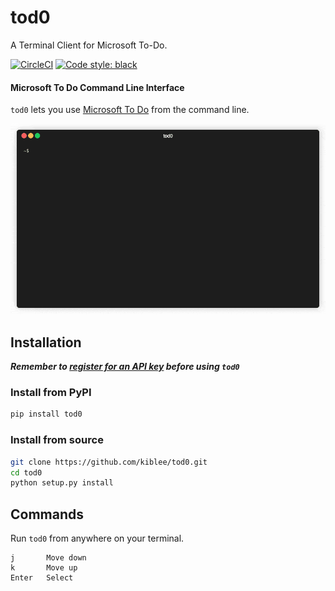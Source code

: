tod0
====

A Terminal Client for Microsoft To-Do.

[![CircleCI](https://circleci.com/gh/kiblee/tod0.svg?style=svg&circle-token=7c223e0b25b7428107e841926315e74478cacb55)](https://circleci.com/gh/kiblee/tod0)
<a href="https://github.com/psf/black"><img alt="Code style: black" src="https://img.shields.io/badge/code%20style-black-000000.svg"></a>

#### Microsoft To Do Command Line Interface

`tod0` lets you use [Microsoft To Do](https://todo.microsoft.com/) from the command line. 

<p align="center"><img src="/demo-min.gif?raw=true"/></p>

Installation
------------

***Remember to [register for an API key](https://github.com/kiblee/tod0/tree/master/GET_KEY.md) before using `tod0`***

### Install from PyPI

```sh
pip install tod0
```

### Install from source

```sh
git clone https://github.com/kiblee/tod0.git
cd tod0
python setup.py install
```


Commands
--------
Run `tod0` from anywhere on your terminal.

    j       Move down
    k       Move up
    Enter   Select
 

